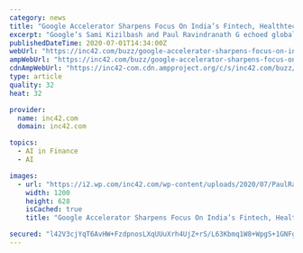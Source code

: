 ```yaml
---
category: news
title: "Google Accelerator Sharpens Focus On India’s Fintech, Healthtech Startups For Post-Covid World"
excerpt: "Google’s Sami Kizilbash and Paul Ravindranath G echoed global sentiments and talked about opportunities in healthcare, fintech etc for post-Covid era."
publishedDateTime: 2020-07-01T14:34:00Z
webUrl: "https://inc42.com/buzz/google-accelerator-sharpens-focus-on-indias-fintech-healthtech-startups-for-post-covid-world/"
ampWebUrl: "https://inc42.com/buzz/google-accelerator-sharpens-focus-on-indias-fintech-healthtech-startups-for-post-covid-world/amp/"
cdnAmpWebUrl: "https://inc42-com.cdn.ampproject.org/c/s/inc42.com/buzz/google-accelerator-sharpens-focus-on-indias-fintech-healthtech-startups-for-post-covid-world/amp/"
type: article
quality: 32
heat: 32

provider:
  name: inc42.com
  domain: inc42.com

topics:
  - AI in Finance
  - AI

images:
  - url: "https://i2.wp.com/inc42.com/wp-content/uploads/2020/07/PaulRavindranath-social-1.jpg?fit=1200%2C628&#038;ssl=1"
    width: 1200
    height: 628
    isCached: true
    title: "Google Accelerator Sharpens Focus On India’s Fintech, Healthtech Startups For Post-Covid World"

secured: "l42V3cjYqT6AvHW+FzdpnosLXqUUuXrh4UjZ+rS/L63Kbmq1W8+WpgS+1GNFgQ7frAJk/03DnH3zBKNzJBHYElWyJVhroHqQtnnXfMmfQx7/p6Rt1hNJOwaECtm9+I7pxDsLVsE/HR3yZ/TcRTnSEGw65xoQue5AQwJ7ga8Q74e0F5KsRoHUlgpgMQ+sEKnQ1ZBbi6Z3Vff6XlWxcUF21XgwO9xs1tllS7zZbGC5cCCVXXSbKIJE06wluSzncEApad0M8P+tREMulINzKRPtW0onCkX5Mf4d88RVHBppSdoplso0SfjxkhxRd325Leettk9lF9PCQ7+fHbDobgLLEw==;uo73Yr/iunagarryfZq48A=="
---
```


